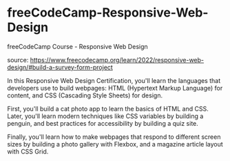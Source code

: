 # freeCodeCamp-Responsive-Web-Design
freeCodeCamp Course - Responsive Web Design

source: https://www.freecodecamp.org/learn/2022/responsive-web-design/#build-a-survey-form-project

In this Responsive Web Design Certification, you'll learn the languages that developers use to build webpages: HTML (Hypertext Markup Language) for content, and CSS (Cascading Style Sheets) for design.

First, you'll build a cat photo app to learn the basics of HTML and CSS. Later, you'll learn modern techniques like CSS variables by building a penguin, and best practices for accessibility by building a quiz site.

Finally, you'll learn how to make webpages that respond to different screen sizes by building a photo gallery with Flexbox, and a magazine article layout with CSS Grid.

